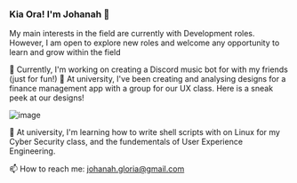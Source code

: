 ### Kia Ora! I'm Johanah 👋
My main interests in the field are currently with Development roles. However, I am open to explore new roles and welcome any opportunity to learn and grow within the field

🔭 Currently, I'm working on creating a Discord music bot for with my friends (just for fun!) 
🔭 At university, I've been creating and analysing designs for a finance management app with a group for our UX class. Here is a sneak peek at our designs!

![image](https://user-images.githubusercontent.com/87348118/169195336-e69e3c05-2b40-413f-b1c1-9494b20ffc3a.png)


🌱 At university, I'm learning how to write shell scripts with on Linux for my Cyber Security class, and the fundementals of User Experience Engineering.

📫 How to reach me: johanah.gloria@gmail.com
<!--
**johanahg/johanahg** is a ✨ _special_ ✨ repository because its `README.md` (this file) appears on your GitHub profile.

Here are some ideas to get you started:

- 🔭 I’m currently working on ...
- 🌱 I’m currently learning ...
- 👯 I’m looking to collaborate on ...
- 🤔 I’m looking for help with ...
- 💬 Ask me about ...
- 📫 How to reach me: ...
- 😄 Pronouns: ...
- ⚡ Fun fact: ...
-->
